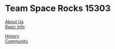 ---
---
<style>
  .links{
  font-size: 100%;
  color: black;
  
  }
</style>

<h1>Team Space Rocks 15303</h1>

<body>
  
<div class="links">  
<a href="https://15303.github.io/about">About Us</a>
  <br>
<a href="https://15303.github.io/basic-info">Basic Info</a>
  <br>
  
<a href="https://15303.github.io/history">History</a>
<br>
  <a href="https://15303.github.io/community">Community</a>
<br>
  
  </div>
  
</body>

